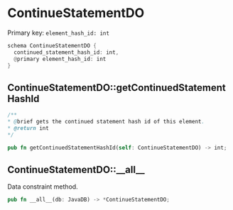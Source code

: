 # ContinueStatementDO

Primary key: `element_hash_id: int`

```rust
schema ContinueStatementDO {
  continued_statement_hash_id: int,
  @primary element_hash_id: int
}
```
## ContinueStatementDO::getContinuedStatementHashId

```java
/**
* @brief gets the continued statement hash id of this element.
* @return int
*/
```
```rust
pub fn getContinuedStatementHashId(self: ContinueStatementDO) -> int;
```
## ContinueStatementDO::\_\_all\_\_

Data constraint method.

```rust
pub fn __all__(db: JavaDB) -> *ContinueStatementDO;
```
